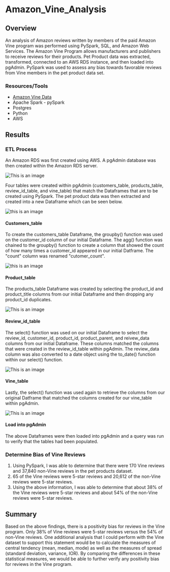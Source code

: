 # Amazon_Vine_Analysis
## Overview
An analysis of Amazon reviews written by members of the paid Amazon Vine program was performed using PySpark, SQL, and Amazon Web Services. The Amazon Vine Program allows manufacturers and publishers to receive reviews for their products. Pet Product data was extracted, transformed, connected to an AWS RDS instance, and then loaded into pgAdmin. PySpark was used to assess any bias towards favorable reviews from Vine members in the pet product data set. 
### Resources/Tools
- [Amazon Vine Data](https://s3.amazonaws.com/amazon-reviews-pds/tsv/amazon_reviews_us_Pet_Products_v1_00.tsv.gz)
- Apache Spark - pySpark
- Postgres
- Python
- AWS

## Results
### ETL Process
An Amazon RDS was first created using AWS. A pgAdmin database was then created within the Amazon RDS server. 

![This is an image](https://github.com/dsilvaggio/Amazon_Vine_Analysis/blob/main/Resources/Screen%20Shot%202022-06-09%20at%209.48.09%20AM.png)

Four tables were created within pgAdmin (customers_table, products_table, review_id_table, and vine_table) that match the Dataframes that are to be created using PySpark. The pet product data was then extracted and created into a new Dataframe which can be seen below.

![this is an image](https://github.com/dsilvaggio/Amazon_Vine_Analysis/blob/main/Resources/Screen%20Shot%202022-06-11%20at%209.26.17%20PM.png)
#### Customers_table
To create the customers_table Dataframe, the groupby() function was used on the customer_id column of our initial Dataframe. The agg() function was chained to the groupby() function to create a column that showed the count of how many times a customer_id appeared in our initial Datframe. The "count" column was renamed "cutomer_count".

![this is an image](https://github.com/dsilvaggio/Amazon_Vine_Analysis/blob/main/Resources/Screen%20Shot%202022-06-11%20at%209.28.30%20PM.png)
#### Product_table
The products_table Dataframe was created by selecting the product_id and product_title columns from our initial Dataframe and then dropping any product_id duplicates. 

![This is an image](https://github.com/dsilvaggio/Amazon_Vine_Analysis/blob/main/Resources/Screen%20Shot%202022-06-11%20at%209.29.24%20PM.png)
#### Review_id_table
The select() function was used on our initial Dataframe to select the review_id, customer_id, product_id, product_parent, and reivew_data columns from our initial Dataframe. These columns matched the columns that were created in the review_id_table within pgAdmin. The review_data column was also converted to a date object using the to_date() function within our select() function.

![This is an image](https://github.com/dsilvaggio/Amazon_Vine_Analysis/blob/main/Resources/Screen%20Shot%202022-06-11%20at%209.29.37%20PM.png)
#### Vine_table
Lastly, the select() function was used again to retrieve the columns from our original Datframe that matched the columns created for our vine_table within pgAdmin.

![This is an image](https://github.com/dsilvaggio/Amazon_Vine_Analysis/blob/main/Resources/Screen%20Shot%202022-06-11%20at%209.29.47%20PM.png)

#### Load into pgAdmin
The above Dataframes were then loaded into pgAdmin and a query was run to verify that the tables had been populated.

### Determine Bias of Vine Reviews
1. Using PySpark, I was able to determine that there were 170 Vine reviews and 37,840 non-Vine reviews in the pet products dataset. 
2. 65 of the Vine reviews were 5-star reviews and 20,612 of the non-Vine reviews were 5-star reviews.
3. Using the above information, I was able to determine that about 38% of the Vine reviews were 5-star reviews and about 54% of the non-Vine reviews were 5-star reviews.  

## Summary
Based on the above findings, there is a positivity bias for reviews in the Vine program. Only 38% of Vine reviews were 5-star reviews versus the 54% of non-Vine reviews. One additional analysis that I could perform with the Vine dataset to support this statement would be to calculate the measures of central tendency (mean, median, mode) as well as the measures of spread (standard deviation, variance, IOR). By comparing the differences in these statistical measures, we would be able to further verify any positivity bias for reviews in the Vine program.  
